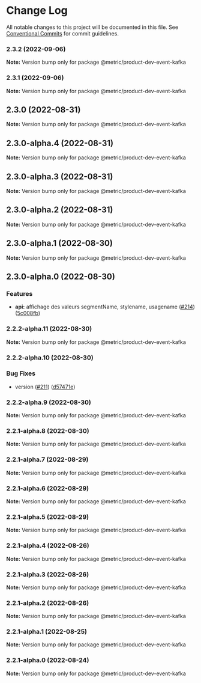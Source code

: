 # Change Log

All notable changes to this project will be documented in this file.
See [Conventional Commits](https://conventionalcommits.org) for commit guidelines.

### 2.3.2 (2022-09-06)

**Note:** Version bump only for package @metric/product-dev-event-kafka





### 2.3.1 (2022-09-06)

**Note:** Version bump only for package @metric/product-dev-event-kafka





## 2.3.0 (2022-08-31)

**Note:** Version bump only for package @metric/product-dev-event-kafka





## 2.3.0-alpha.4 (2022-08-31)

**Note:** Version bump only for package @metric/product-dev-event-kafka





## 2.3.0-alpha.3 (2022-08-31)

**Note:** Version bump only for package @metric/product-dev-event-kafka





## 2.3.0-alpha.2 (2022-08-31)

**Note:** Version bump only for package @metric/product-dev-event-kafka





## 2.3.0-alpha.1 (2022-08-30)

**Note:** Version bump only for package @metric/product-dev-event-kafka





## 2.3.0-alpha.0 (2022-08-30)


### Features

* **api:** affichage des valeurs segmentName, stylename, usagename ([#214](https://github.com/adeo/carbon--instance-<PROCESS>-<PRODUCT>/issues/214)) ([5c008fb](https://github.com/adeo/carbon--instance-<PROCESS>-<PRODUCT>/commit/5c008fb2770fae12e6b5a165c845e2eead9aa022))



### 2.2.2-alpha.11 (2022-08-30)

**Note:** Version bump only for package @metric/product-dev-event-kafka





### 2.2.2-alpha.10 (2022-08-30)


### Bug Fixes

* version ([#211](https://github.com/adeo/carbon--instance-<PROCESS>-<PRODUCT>/issues/211)) ([d57471e](https://github.com/adeo/carbon--instance-<PROCESS>-<PRODUCT>/commit/d57471e0b05dd727a8178b85869fe4481d4763aa))



### 2.2.2-alpha.9 (2022-08-30)

**Note:** Version bump only for package @metric/product-dev-event-kafka





### 2.2.1-alpha.8 (2022-08-30)

**Note:** Version bump only for package @metric/product-dev-event-kafka





### 2.2.1-alpha.7 (2022-08-29)

**Note:** Version bump only for package @metric/product-dev-event-kafka





### 2.2.1-alpha.6 (2022-08-29)

**Note:** Version bump only for package @metric/product-dev-event-kafka





### 2.2.1-alpha.5 (2022-08-29)

**Note:** Version bump only for package @metric/product-dev-event-kafka





### 2.2.1-alpha.4 (2022-08-26)

**Note:** Version bump only for package @metric/product-dev-event-kafka





### 2.2.1-alpha.3 (2022-08-26)

**Note:** Version bump only for package @metric/product-dev-event-kafka





### 2.2.1-alpha.2 (2022-08-26)

**Note:** Version bump only for package @metric/product-dev-event-kafka





### 2.2.1-alpha.1 (2022-08-25)

**Note:** Version bump only for package @metric/product-dev-event-kafka





### 2.2.1-alpha.0 (2022-08-24)

**Note:** Version bump only for package @metric/product-dev-event-kafka

